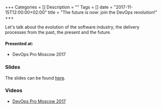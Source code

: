 +++
Categories = []
Description = ""
Tags = []
date = "2017-11-15T12:00:00+02:00"
title = "The future is now: join the DevOps revolution!"
+++

Let's talk about the evolution of the software industry, the delivery processes
from the past, the present and the future.

#### Presented at:

  - DevOps Pro Moscow 2017

### Slides
The slides can be found [here](https://speakerdeck.com/mongrelion/the-future-is-now-join-the-devops-revolution).


### Videos
* [DevOps Pro Moscow 2017](https://www.youtube.com/watch?v=lMeX21BziuA)
